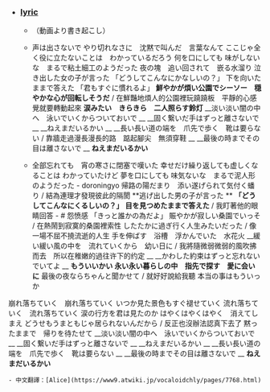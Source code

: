 - ### [lyric](https://www5.atwiki.jp/hmiku/pages/36620.html)
    - （動画より書き起こし）
    - 声は出さないで 
やり切れなさに　沈黙で叫んだ　言葉なんて 
ここじゃ全く役に立たないことは　わかっているだろう 
何を口にしても 
味がしないな　まるで粘土細工のようだった
夜の塊　追い回されて　嵌る水溜り
泣き出した女の子が言った
「どうしてこんなにかなしいの？」 
下を向いたままで答えた 
「君もすぐに慣れるよ」
**鮮やかが煩い公園でシーソー　穏やかな心が回転しそうだ** / 在鮮豔地煩人的公園裡玩蹺蹺板　平靜的心感覺就要轉動起來 
**涙みたい　きらきら　二人照らす鈴灯**
__淡い淡い闇の中へ　泳いでいくからついておいで __
__固く繋いだ手はずっと離さないで __
__ねえまだいるかい __
__長い長い道の端を　爪先で歩く　靴は要らない / 靠牆走過漫長漫長的路　踮起腳尖　無須穿鞋 __
__最後の時までその目は離さないで __
__ねえまだいるかい__


    - 全部忘れても　宵の寒さに閉塞で嘆いた 
幸せだけ繰り返しても虚しくなることは 
わかっていたけど 
夢を口にしても 
味気ないな　まるで泥人形のようだった  - doroningyo
帰路の陽だまり　添い遂げられて気付く蟠り / 結為連理才發現彼此的隔閡
**逃げ出した男の子が言った **
**「どうしてこんなにくるしいの？」** 
**目を見つめたままで答えた** / 我盯著他的眼睛回答 - # 怨愤感
「きっと誰かの為だよ」
賑やかが寂しい桑園でいっそ / 在熱鬧到寂寞的桑園裡索性 
したたかに過ぎ行く人生みたいだった / 像一場不屈不撓流逝的人生 
手を伸ばす　浴槽　浮かんでいた　水花火
__緩い緩い風の中を　流れていくから　幼い日に / 我將隨微弱微弱的風吹拂而去　所以在稚嫩的過往许下的约定 __
__かわした約束はずっと忘れないでいてよ __
__もういいかい__ 
__永い永い暮らしの中　指先で探す　愛に会いに__ 
最後の夜ならちゃんと聞かせて / 就好好說給我聽 
本当の事はもういっか

崩れ落ちていく　崩れ落ちていく 
いつか見た景色もすぐ褪せていく 
流れ落ちていく　流れ落ちていく 
涙の行方を君は見たのか 
はやくはやくはやく　消えてしまえ 
どうせもうまともじゃ居られないんだから / 反正也沒辦法認真下去了 
黙ったままで　帰りを待たせて
__淡い淡い闇の中へ　泳いでいくからついておいで __
__固く繋いだ手はずっと離さないで __
__ねえまだいるかい __
__長い長い道の端を　爪先で歩く　靴は要らない __
__最後の時までその目は離さないで __
__ねえまだいるかい__


    - 中文翻譯：[Alice](https://www9.atwiki.jp/vocaloidchly/pages/7768.html)
